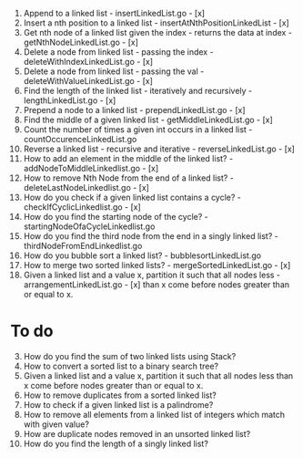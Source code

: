 1. Append to a linked list                                                    - insertLinkedList.go                - [x]
2. Insert a nth position to a linked list                                     - insertAtNthPositionLinkedList      - [x]
3. Get nth node of a linked list given the index - returns the data at index  - getNthNodeLinkedList.go            - [x]
4. Delete a node from linked list - passing the index                         - deleteWithIndexLinkedList.go       - [x]
5. Delete a node from linked list - passing the val                           - deleteWithValueLinkedList.go       - [x]
6. Find the length of the linked list - iteratively and recursively           - lengthLinkedList.go                - [x]
7. Prepend a node to a linked list                                            - prependLinkedList.go               - [x]
8. Find the middle of a given linked list                                     - getMiddleLinkedList.go             - [x]
9. Count the number of times a given int occurs in a linked list              - countOccurenceLinkedList.go
10. Reverse a linked list - recursive and iterative                           - reverseLinkedList.go               - [x]
11. How to add an element in the middle of the linked list?                   - addNodeToMiddleLinkedlist.go       - [x]
12. How to remove Nth Node from the end of a linked list?                     - deleteLastNodeLinkedlist.go        - [x]
13. How do you check if a given linked list contains a cycle?                 - checkIfCyclicLinkedlist.go         - [x]
14. How do you find the starting node of the cycle?                           - startingNodeOfaCycleLinkedlist.go
15. How do you find the third node from the end in a singly linked list?      - thirdNodeFromEndLinkedlist.go
16. How do you bubble sort a linked list?                                     - bubblesortLinkedList.go
17. How to merge two sorted linked lists?                                     - mergeSortedLinkedList.go           - [x]
18. Given a linked list and a value x, partition it such that all nodes less  - arrangementLinkedList.go           - [x]
    than x come before nodes greater than or equal to x.

# To do
3. How do you find the sum of two linked lists using Stack?
7. How to convert a sorted list to a binary search tree?
8. Given a linked list and a value x, partition it such that all nodes less than x come before nodes greater than or equal to x.
9. How to remove duplicates from a sorted linked list?
11. How to check if a given linked list is a palindrome?
12. How to remove all elements from a linked list of integers which match with given value?
13. How are duplicate nodes removed in an unsorted linked list?
14. How do you find the length of a singly linked list?

